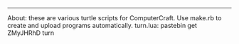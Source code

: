 ---
About: these are various turtle scripts for ComputerCraft. Use make.rb to create and
  upload programs automatically.
turn.lua: pastebin get ZMyJHRhD turn
